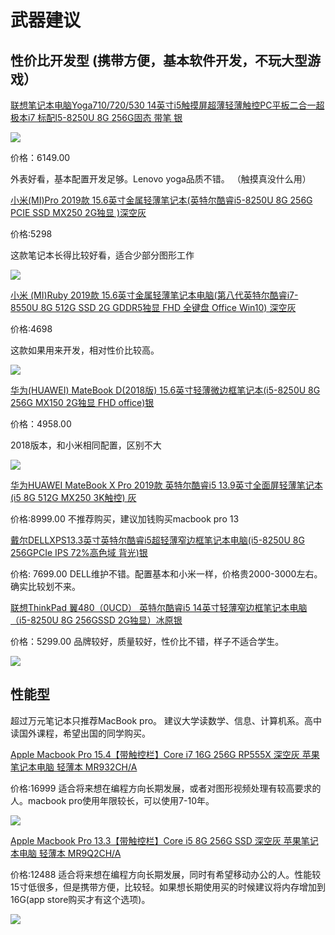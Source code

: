 # 武器建议

## 性价比开发型 (携带方便，基本软件开发，不玩大型游戏）

[联想笔记本电脑Yoga710/720/530 14英寸i5触摸屏超薄轻薄触控PC平板二合一超极本i7 标配I5-8250U 8G 256G固态 带笔 银](https://item.jd.com/10459739520.html#crumb-wrap)

![](http://ossp.pengjunjie.com/mweb/15586744529664.jpg)


价格：6149.00

外表好看，基本配置开发足够。Lenovo yoga品质不错。 （触摸真没什么用）

[小米(MI)Pro 2019款 15.6英寸金属轻薄笔记本(英特尔酷睿i5-8250U 8G 256G PCIE SSD MX250 2G独显 )深空灰](https://item.jd.com/100004358010.html#crumb-wrap)

价格:5298 

这款笔记本长得比较好看，适合少部分图形工作

![](http://ossp.pengjunjie.com/mweb/15586745307174.jpg)


[小米 (MI)Ruby 2019款 15.6英寸金属轻薄笔记本电脑(第八代英特尔酷睿i7-8550U 8G 512G SSD 2G GDDR5独显 FHD 全键盘 Office Win10) 深空灰](https://item.jd.com/100005371484.html#crumb-wrap)

价格:4698 

这款如果用来开发，相对性价比较高。

![](http://ossp.pengjunjie.com/mweb/15586745483530.jpg)


[华为(HUAWEI) MateBook D(2018版) 15.6英寸轻薄微边框笔记本(i5-8250U 8G 256G MX150 2G独显 FHD office)银](https://item.jd.com/6023686.html#crumb-wrap)

价格：4958.00

2018版本，和小米相同配置，区别不大

![](http://ossp.pengjunjie.com/mweb/15586746488293.jpg)


[华为HUAWEI MateBook X Pro 2019款 英特尔酷睿i5 13.9英寸全面屏轻薄笔记本(i5 8G 512G MX250 3K触控) 灰](https://item.jd.com/100004538426.html#crumb-wrap)

价格:8999.00
不推荐购买，建议加钱购买macbook pro 13


[戴尔DELLXPS13.3英寸英特尔酷睿i5超轻薄窄边框笔记本电脑(i5-8250U 8G 256GPCIe IPS 72%高色域 背光)银](https://item.jd.com/5025869.html#crumb-wrap)

价格: 7699.00 
DELL维护不错。配置基本和小米一样，价格贵2000-3000左右。确实比较划不来。

[联想ThinkPad 翼480（0UCD） 英特尔酷睿i5 14英寸轻薄窄边框笔记本电脑（i5-8250U 8G 256GSSD 2G独显）冰原银](https://item.jd.com/6072614.html#crumb-wrap)

价格：5299.00
品牌较好，质量较好，性价比不错，样子不适合学生。

![](http://ossp.pengjunjie.com/mweb/15586746710693.jpg)


## 性能型 

超过万元笔记本只推荐MacBook pro。
建议大学读数学、信息、计算机系。高中读国外课程，希望出国的同学购买。

[Apple Macbook Pro 15.4【带触控栏】Core i7 16G 256G RP555X 深空灰 苹果笔记本电脑 轻薄本 MR932CH/A](https://item.jd.com/7842699.html#crumb-wrap)

价格:16999
适合将来想在编程方向长期发展，或者对图形视频处理有较高要求的人。macbook pro使用年限较长，可以使用7-10年。

![](http://ossp.pengjunjie.com/mweb/15586747055325.jpg)


[Apple Macbook Pro 13.3【带触控栏】Core i5 8G 256G SSD 深空灰 苹果笔记本电脑 轻薄本 MR9Q2CH/A](https://item.jd.com/7629588.html#crumb-wrap)

价格:12488
适合将来想在编程方向长期发展，同时有希望移动办公的人。性能较15寸低很多，但是携带方便，比较轻。如果想长期使用买的时候建议将内存增加到16G(app store购买才有这个选项)。

![](http://ossp.pengjunjie.com/mweb/15586747203587.jpg)
